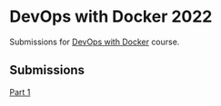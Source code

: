 # DevOps with Docker 2022  

Submissions for [DevOps with Docker](https://devopswithdocker.com/) course.

## Submissions  

[Part 1](part_1/)
